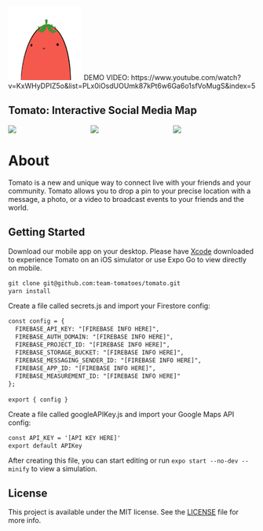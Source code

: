 <img src="https://github.com/team-tomatoes/tomato/blob/main/assets/images/icon-loading.png" width="150" height="150" />
DEMO VIDEO: https://www.youtube.com/watch?v=KxWHyDPIZ5o&list=PLx0iOsdUOUmk87kPt6w6Ga6o1sfVoMugS&index=5

## Tomato: Interactive Social Media Map
<div style="display: flex;">
<img src="https://github.com/team-tomatoes/tomato/blob/main/assets/images/readme/create-pin.gif" width="250">
<img src="https://github.com/team-tomatoes/tomato/blob/main/assets/images/readme/view-pins.gif" width="250">
<img src="https://github.com/team-tomatoes/tomato/blob/main/assets/images/readme/friends.gif" width="250">
</div>

# About

Tomato is a new and unique way to connect live with your friends and your community. Tomato allows you to drop a pin to your precise location with a message, a photo, or a video to broadcast events to your friends and the world. 

## Getting Started


Download our mobile app on your desktop. Please have <a href="https://apps.apple.com/us/app/xcode/id497799835?mt=12">Xcode</a> downloaded to experience Tomato on an iOS simulator or use Expo Go to view directly on mobile.

```
git clone git@github.com:team-tomatoes/tomato.git
yarn install
```

Create a file called secrets.js and import your Firestore config: 

```
const config = {
  FIREBASE_API_KEY: "[FIREBASE INFO HERE]",
  FIREBASE_AUTH_DOMAIN: "[FIREBASE INFO HERE]",
  FIREBASE_PROJECT_ID: "[FIREBASE INFO HERE]",
  FIREBASE_STORAGE_BUCKET: "[FIREBASE INFO HERE]",
  FIREBASE_MESSAGING_SENDER_ID: "[FIREBASE INFO HERE]",
  FIREBASE_APP_ID: "[FIREBASE INFO HERE]",
  FIREBASE_MEASUREMENT_ID: "[FIREBASE INFO HERE]"
};

export { config }
```

Create a file called googleAPIKey.js and import your Google Maps API config:

```
const API_KEY = '[API KEY HERE]'
export default APIKey
```

After creating this file, you can start editing or run ```expo start --no-dev --minify``` to view a simulation.

## License

This project is available under the MIT license. See the [LICENSE](https://github.com/kiyohken2000/ReactNative-Expo-Firebase-Boilerplate-v2/blob/master/LICENSE) file for more info.
